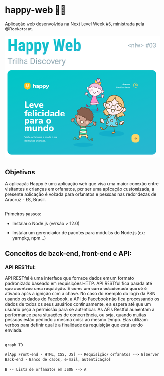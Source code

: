 # happy-web 👫💗

Aplicação web desenvolvida na Next Level Week #3, ministrada pela @Rocketseat.

![Capa da aplicação](https://github.com/thaina-gomes/happy-web/blob/main/img-readme/capa-aplication.PNG)

## Objetivos 
A aplicação Happy é uma aplicação web que visa uma maior conexão entre visitantes e crianças em orfanatos, por ser uma aplicação customizada, a presente aplicação é voltada para orfanatos e pessoas nas redondezas de Aracruz - ES, Brasil. 

##

Primeiros passos:

- Instalar o Node.js (versão > 12.0)

- Instalar um gerenciador de pacotes para módulos do Node.js (ex: yarnpkg, npm...)

  

## Conceitos de back-end, front-end e API:

  

### API RESTful:

API RESTful é uma interface que fornece dados em um formato padronizado baseado em requisições HTTP.
API RESTful fica parada até que acontece uma requisição. É como um carro estacionado que só é ativado após a ignição com a chave. No caso do exemplo do login da PSN usando os dados do Facebook, a API do Facebook não fica processando os dados de todos os seus usuários continuamente, ela espera até que um usuário peça a permissão para se autenticar.
As APIs Restful aumentam a performance para situações de concorrência, ou seja, quando muitas pessoas estão pedindo a mesma coisa ao mesmo tempo. Elas utilizam verbos para definir qual é a finalidade da requisição que está sendo enviada.

  


```mermaid

graph TD

A[App Front-end - HTML, CSS, JS] -- Requisição/ orfanatos --> B[Server Back-end - Banco de dados, e-mail, autenticação]

B -- Lista de orfanatos em JSON --> A

```
